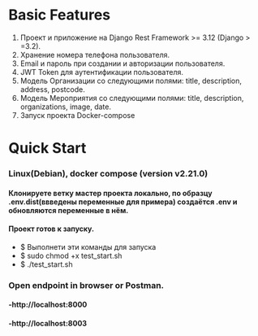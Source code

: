 
# **Basic Features**
1. Проект и приложение на Django Rest Framework >= 3.12 (Django > =3.2).
2. Хранение номера телефона пользователя.
3. Email и пароль при создании и авторизации пользователя.
4. JWT Token для аутентификации пользователя.
5. Модель Организации со следующими полями: title, description, address, postcode.
6. Модель Мероприятия со следующими полями: title, description, organizations, image, date.
7. Запуск проекта Docker-compose

# **Quick Start**
### Linux(Debian), docker compose (version v2.21.0)
#### Клонируете ветку мастер проекта локально, по образцу .env.dist(ввведены переменные для примера) создаётся .env и обновляются переменные в нём. 
#### Проект готов к запуску.

- $ Выполнети эти команды для запуска 
- $ sudo chmod +x test_start.sh
- $ ./test_start.sh

###  Open endpoint in browser or Postman.
#### -http://localhost:8000
#### -http://localhost:8003